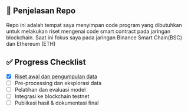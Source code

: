 ## 📝 Penjelasan Repo

Repo ini adalah tempat saya menyimpan code program yang dibutuhkan untuk melakukan riset mengenai code smart contract pada jaringan blockchain. Saat ini fokus saya pada jaringan Binance Smart Chain(BSC) dan Ethereum (ETH)

## ✅ Progress Checklist
- [x] [Riset awal dan pengumpulan data](https://www.notion.so/Penipuan-Honeypot-Dalam-Blockchain-1e37562a5a3e80afb75bf62bbfd34a0a?pvs=4)
- [ ] Pre-processing dan eksplorasi data
- [ ] Pelatihan dan evaluasi model
- [ ] Integrasi ke blockchain testnet
- [ ] Publikasi hasil & dokumentasi final

